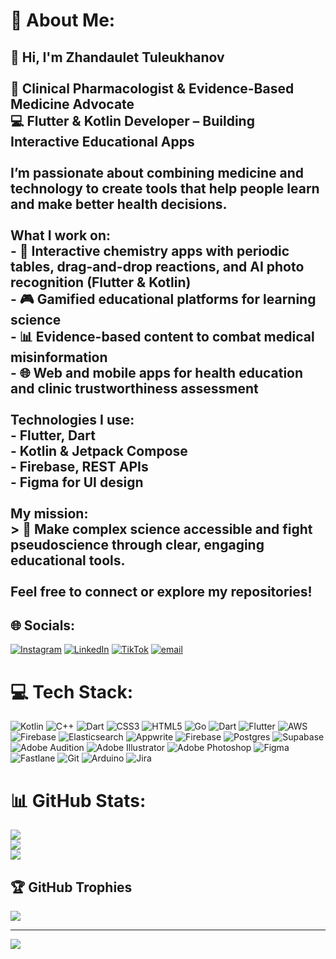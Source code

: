 # 💫 About Me:
## 👋 Hi, I'm Zhandaulet Tuleukhanov<br><br>🎯 **Clinical Pharmacologist & Evidence-Based Medicine Advocate**  <br>💻 **Flutter & Kotlin Developer – Building Interactive Educational Apps**<br><br>I’m passionate about combining **medicine** and **technology** to create tools that help people learn and make better health decisions.  <br><br>**What I work on:**<br>- 🚀 Interactive chemistry apps with **periodic tables**, **drag-and-drop reactions**, and **AI photo recognition** (Flutter & Kotlin)<br>- 🎮 Gamified educational platforms for learning science<br>- 📊 Evidence-based content to combat medical misinformation<br>- 🌐 Web and mobile apps for health education and clinic trustworthiness assessment<br><br>**Technologies I use:**<br>- Flutter, Dart<br>- Kotlin & Jetpack Compose<br>- Firebase, REST APIs<br>- Figma for UI design<br><br>**My mission:**<br>> 🧠 Make complex science accessible and fight pseudoscience through clear, engaging educational tools.<br><br>Feel free to connect or explore my repositories!<br>


## 🌐 Socials:
[![Instagram](https://img.shields.io/badge/Instagram-%23E4405F.svg?logo=Instagram&logoColor=white)](https://instagram.com/2handaulet) [![LinkedIn](https://img.shields.io/badge/LinkedIn-%230077B5.svg?logo=linkedin&logoColor=white)](https://linkedin.com/in/jandaulet-jaxylykuly-5366732a7) [![TikTok](https://img.shields.io/badge/TikTok-%23000000.svg?logo=TikTok&logoColor=white)](https://tiktok.com/@joenaine) [![email](https://img.shields.io/badge/Email-D14836?logo=gmail&logoColor=white)](mailto:joenaine10@gmail.com) 

# 💻 Tech Stack:
![Kotlin](https://img.shields.io/badge/kotlin-%237F52FF.svg?style=for-the-badge&logo=kotlin&logoColor=white) ![C++](https://img.shields.io/badge/c++-%2300599C.svg?style=for-the-badge&logo=c%2B%2B&logoColor=white) ![Dart](https://img.shields.io/badge/dart-%230175C2.svg?style=for-the-badge&logo=dart&logoColor=white) ![CSS3](https://img.shields.io/badge/css3-%231572B6.svg?style=for-the-badge&logo=css3&logoColor=white) ![HTML5](https://img.shields.io/badge/html5-%23E34F26.svg?style=for-the-badge&logo=html5&logoColor=white) ![Go](https://img.shields.io/badge/go-%2300ADD8.svg?style=for-the-badge&logo=go&logoColor=white) ![Dart](https://img.shields.io/badge/dart-%230175C2.svg?style=for-the-badge&logo=dart&logoColor=white) ![Flutter](https://img.shields.io/badge/Flutter-%2302569B.svg?style=for-the-badge&logo=Flutter&logoColor=white) ![AWS](https://img.shields.io/badge/AWS-%23FF9900.svg?style=for-the-badge&logo=amazon-aws&logoColor=white) ![Firebase](https://img.shields.io/badge/firebase-%23039BE5.svg?style=for-the-badge&logo=firebase) ![Elasticsearch](https://img.shields.io/badge/elasticsearch-%230377CC.svg?style=for-the-badge&logo=elasticsearch&logoColor=white) ![Appwrite](https://img.shields.io/badge/Appwrite-%23FD366E.svg?style=for-the-badge&logo=appwrite&logoColor=white) ![Firebase](https://img.shields.io/badge/firebase-a08021?style=for-the-badge&logo=firebase&logoColor=ffcd34) ![Postgres](https://img.shields.io/badge/postgres-%23316192.svg?style=for-the-badge&logo=postgresql&logoColor=white) ![Supabase](https://img.shields.io/badge/Supabase-3ECF8E?style=for-the-badge&logo=supabase&logoColor=white) ![Adobe Audition](https://img.shields.io/badge/Adobe%20Audition-9999FF.svg?style=for-the-badge&logo=Adobe%20Audition&logoColor=white) ![Adobe Illustrator](https://img.shields.io/badge/adobe%20illustrator-%23FF9A00.svg?style=for-the-badge&logo=adobe%20illustrator&logoColor=white) ![Adobe Photoshop](https://img.shields.io/badge/adobe%20photoshop-%2331A8FF.svg?style=for-the-badge&logo=adobe%20photoshop&logoColor=white) ![Figma](https://img.shields.io/badge/figma-%23F24E1E.svg?style=for-the-badge&logo=figma&logoColor=white) ![Fastlane](https://img.shields.io/badge/fastlane-%2382bd4e.svg?style=for-the-badge&logo=fastlane&logoColor=black) ![Git](https://img.shields.io/badge/git-%23F05033.svg?style=for-the-badge&logo=git&logoColor=white) ![Arduino](https://img.shields.io/badge/-Arduino-00979D?style=for-the-badge&logo=Arduino&logoColor=white) ![Jira](https://img.shields.io/badge/jira-%230A0FFF.svg?style=for-the-badge&logo=jira&logoColor=white)
# 📊 GitHub Stats:
![](https://github-readme-stats.vercel.app/api?username=joenaine&theme=dark&hide_border=false&include_all_commits=false&count_private=false)<br/>
![](https://nirzak-streak-stats.vercel.app/?user=joenaine&theme=dark&hide_border=false)<br/>
![](https://github-readme-stats.vercel.app/api/top-langs/?username=joenaine&theme=dark&hide_border=false&include_all_commits=false&count_private=false&layout=compact)

## 🏆 GitHub Trophies
![](https://github-profile-trophy.vercel.app/?username=joenaine&theme=dracula&no-frame=true&no-bg=true&margin-w=4)

---
[![](https://visitcount.itsvg.in/api?id=joenaine&icon=0&color=0)](https://visitcount.itsvg.in)

<!-- Proudly created with GPRM ( https://gprm.itsvg.in ) -->
